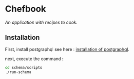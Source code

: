 # Chefbook


*An application with recipes to cook.*


## Installation

First, install postgraphql
see here : [installation of postgraphql](https://github.com/postgraphql/postgraphql/blob/master/README.md).

next, execute the command : 
```bash
cd schema/scripts
./run-schema
```


